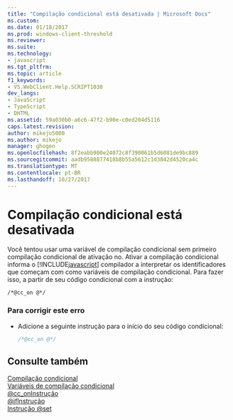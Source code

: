 ```yaml
---
title: "Compilação condicional está desativada | Microsoft Docs"
ms.custom: 
ms.date: 01/18/2017
ms.prod: windows-client-threshold
ms.reviewer: 
ms.suite: 
ms.technology:
- javascript
ms.tgt_pltfrm: 
ms.topic: article
f1_keywords:
- VS.WebClient.Help.SCRIPT1030
dev_langs:
- JavaScript
- TypeScript
- DHTML
ms.assetid: 59a030b0-a6c6-47f2-b90e-c0ed204d5116
caps.latest.revision: 
author: mikejo5000
ms.author: mikejo
manager: ghogen
ms.openlocfilehash: 8f2eabb900e24072c8f390061b5d6081de9bc889
ms.sourcegitcommit: aadb9588877418b8b55a5612c1d3842d4520ca4c
ms.translationtype: MT
ms.contentlocale: pt-BR
ms.lasthandoff: 10/27/2017
---
```

# <a name="conditional-compilation-is-turned-off"></a>Compilação condicional está desativada
Você tentou usar uma variável de compilação condicional sem primeiro compilação condicional de ativação no. Ativar a compilação condicional informa o [!INCLUDE[javascript](../../javascript/includes/javascript-md.md)] compilador a interpretar os identificadores que começam com como variáveis de compilação condicional. Para fazer isso, a partir de seu código condicional com a instrução:  
  
```  
/*@cc_on @*/  
```  
  
### <a name="to-correct-this-error"></a>Para corrigir este erro  
  
-   Adicione a seguinte instrução para o início do seu código condicional:  
  
    ```JavaScript  
    /*@cc_on @*/  
    ```  
  
## <a name="see-also"></a>Consulte também  
 [Compilação condicional](../../javascript/advanced/conditional-compilation-javascript.md)   
 [Variáveis de compilação condicional](../../javascript/advanced/conditional-compilation-variables-javascript.md)   
 [@cc_onInstrução](../../javascript/reference/at-cc-on-statement-javascript.md)   
 [@ifInstrução](../../javascript/reference/at-if-statement-javascript.md)   
 [Instrução @set](../../javascript/reference/at-set-statement-javascript.md)